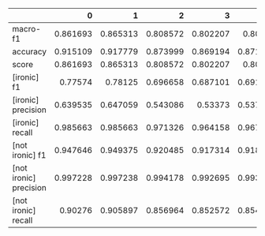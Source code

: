 |                        |        0 |        1 |        2 |        3 |        4 |        5 |        6 |        7 |        8 |        9 |      avg |   median |     mode |        std |
|:-----------------------|---------:|---------:|---------:|---------:|---------:|---------:|---------:|---------:|---------:|---------:|---------:|---------:|---------:|-----------:|
| macro-f1               | 0.861693 | 0.865313 | 0.808572 | 0.802207 | 0.80507  | 0.849649 | 0.792911 | 0.854073 | 0.800706 | 0.812368 | 0.825256 | 0.812368 | 0.812368 | 0.0242912  |
| accuracy               | 0.915109 | 0.917779 | 0.873999 | 0.869194 | 0.871329 | 0.906033 | 0.860117 | 0.908703 | 0.86599  | 0.877202 | 0.886546 | 0.877202 | 0.877202 | 0.0190306  |
| score                  | 0.861693 | 0.865313 | 0.808572 | 0.802207 | 0.80507  | 0.849649 | 0.792911 | 0.854073 | 0.800706 | 0.812368 | 0.825256 | 0.812368 | 0.812368 | 0.0242912  |
| [ironic] f1            | 0.77574  | 0.78125  | 0.696658 | 0.687101 | 0.691421 | 0.757576 | 0.674938 | 0.764787 | 0.686642 | 0.702073 | 0.721819 | 0.702073 | 0.702073 | 0.0359613  |
| [ironic] precision     | 0.639535 | 0.647059 | 0.543086 | 0.53373  | 0.537849 | 0.615213 | 0.516129 | 0.620536 | 0.52682  | 0.549696 | 0.572965 | 0.549696 | 0.549696 | 0.0433696  |
| [ironic] recall        | 0.985663 | 0.985663 | 0.971326 | 0.964158 | 0.967742 | 0.985663 | 0.97491  | 0.996416 | 0.985663 | 0.971326 | 0.978853 | 0.978853 | 0.985663 | 0.0087926  |
| [not ironic] f1        | 0.947646 | 0.949375 | 0.920485 | 0.917314 | 0.918718 | 0.941722 | 0.910884 | 0.943359 | 0.914771 | 0.922663 | 0.928694 | 0.922663 | 0.922663 | 0.0126401  |
| [not ironic] precision | 0.997228 | 0.997238 | 0.994178 | 0.992695 | 0.993435 | 0.997195 | 0.994799 | 0.999298 | 0.997039 | 0.994203 | 0.995731 | 0.995731 | 0.995731 | 0.00178004 |
| [not ironic] recall    | 0.90276  | 0.905897 | 0.856964 | 0.852572 | 0.854454 | 0.892095 | 0.840025 | 0.89335  | 0.845044 | 0.860728 | 0.870389 | 0.860728 | 0.860728 | 0.0212573  |